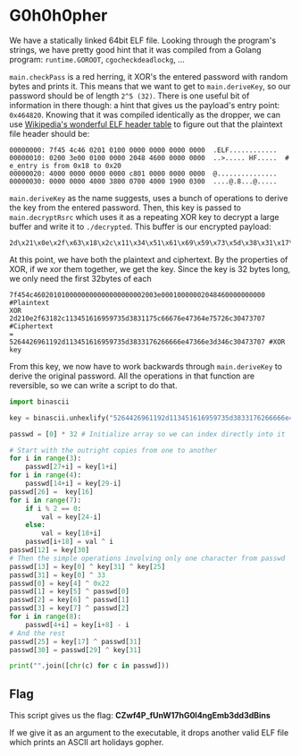 # G0h0h0pher

We have a statically linked 64bit ELF file. Looking through the program's strings, we have pretty good hint that it was compiled from a Golang program: `runtime.GOROOT`, `cgocheckdeadlockg`, ...

`main.checkPass` is a red herring, it XOR's the entered password with random bytes and prints it. This means that we want to get to `main.deriveKey`, so our password should be of length `2^5 (32)`. There is one useful bit of information in there though: a hint that gives us the payload's entry point: `0x464820`. Knowing that it was compiled identically as the dropper, we can use [Wikipedia's wonderful ELF header table](https://en.wikipedia.org/wiki/Executable_and_Linkable_Format#File_header) to figure out that the plaintext file header should be:

```
00000000: 7f45 4c46 0201 0100 0000 0000 0000 0000  .ELF............
00000010: 0200 3e00 0100 0000 2048 4600 0000 0000  ..>..... HF.....  # e_entry is from 0x18 to 0x20
00000020: 4000 0000 0000 0000 c801 0000 0000 0000  @...............
00000030: 0000 0000 4000 3800 0700 4000 1900 0300  ....@.8...@.....
```

`main.deriveKey` as the name suggests, uses a bunch of operations to derive the key from the entered password. Then, this key is passed to `main.decryptRsrc` which uses it as a repeating XOR key to decrypt a large buffer and write it to `./decrypted`. This buffer is our encrypted payload:

```
2d\x21\x0e\x2f\x63\x18\x2c\x11\x34\x51\x61\x69\x59\x73\x5d\x38\x31\x17\x5c\x66\x67\x6e\x47\x36\x4e\x75\x72\x6c\x30\x47\x37\x07...
```

At this point, we have both the plaintext and ciphertext. By the properties of XOR, if we xor them together, we get the key. Since the key is 32 bytes long, we only need the first 32bytes of each

```
7f454c4602010100000000000000000002003e00010000002048460000000000 #Plaintext
XOR
2d210e2f63182c113451616959735d3831175c66676e47364e75726c30473707 #Ciphertext
=
5264426961192d113451616959735d3833176266666e47366e3d346c30473707 #XOR key
```

From this key, we now have to work backwards through `main.deriveKey` to derive the original password. All the operations in that function are reversible, so we can write a script to do that.

```python
import binascii

key = binascii.unhexlify("5264426961192d113451616959735d3833176266666e47366e3d346c30473707")

passwd = [0] * 32 # Initialize array so we can index directly into it

# Start with the outright copies from one to another
for i in range(3):
    passwd[27+i] = key[1+i]
for i in range(4):
	passwd[14+i] = key[29-i]
passwd[26] =  key[16]
for i in range(7):
    if i % 2 == 0:
        val = key[24-i]
    else:
        val = key[18+i]
    passwd[i+18] = val ^ i
passwd[12] = key[30]
# Then the simple operations involving only one character from passwd
passwd[13] = key[0] ^ key[31] ^ key[25]
passwd[31] = key[0] ^ 33
passwd[0] = key[4] ^ 0x22
passwd[1] = key[5] ^ passwd[0]
passwd[2] = key[6] ^ passwd[1]
passwd[3] = key[7] ^ passwd[2]
for i in range(8):
    passwd[4+i] = key[i+8] - i
# And the rest
passwd[25] = key[17] ^ passwd[31]
passwd[30] = passwd[29] ^ key[31]

print("".join([chr(c) for c in passwd]))
```

## Flag

This script gives us the flag: **CZwf4P_fUnW17hG0l4ngEmb3dd3dBins**

If we give it as an argument to the executable, it drops another valid ELF file which prints an ASCII art holidays gopher.
